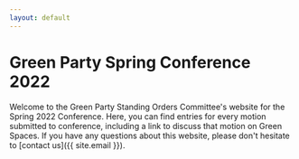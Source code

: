 ```yaml
---
layout: default
---
```

# Green Party Spring Conference 2022

Welcome to the Green Party Standing Orders Committee's website for the Spring 2022 Conference. Here, you can find entries for every motion submitted to conference, including a link to discuss that motion on Green Spaces. If you have any questions about this website, please don't hesitate to [contact us]({{ site.email }}).
